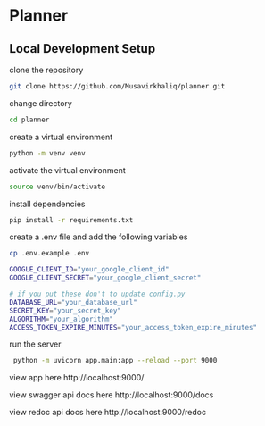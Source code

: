 # Planner


## Local Development Setup
clone the repository
```bash
git clone https://github.com/Musavirkhaliq/planner.git
```
change directory
```bash
cd planner
```

create a virtual environment
```bash
python -m venv venv
```

activate the virtual environment
```bash
source venv/bin/activate
```

install dependencies
```bash
pip install -r requirements.txt
```

create a .env file and add the following variables
```bash
cp .env.example .env

GOOGLE_CLIENT_ID="your_google_client_id"
GOOGLE_CLIENT_SECRET="your_google_client_secret"

# if you put these don't to update config.py
DATABASE_URL="your_database_url"
SECRET_KEY="your_secret_key"
ALGORITHM="your_algorithm"
ACCESS_TOKEN_EXPIRE_MINUTES="your_access_token_expire_minutes"
```

run the server
```bash
 python -m uvicorn app.main:app --reload --port 9000
```

view app here
http://localhost:9000/

view swagger api docs here
http://localhost:9000/docs

view redoc api docs here
http://localhost:9000/redoc